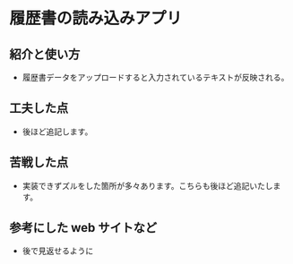 # 履歴書の読み込みアプリ

## 紹介と使い方

  - 履歴書データをアップロードすると入力されているテキストが反映される。

## 工夫した点

  - 後ほど追記します。

## 苦戦した点

  - 実装できずズルをした箇所が多々あります。こちらも後ほど追記いたします。

## 参考にした web サイトなど

  - 後で見返せるように
